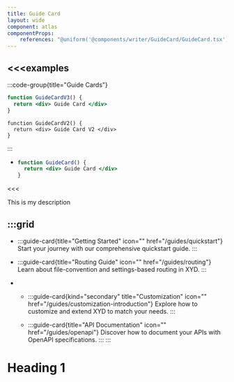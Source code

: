```yaml
---
title: Guide Card
layout: wide
component: atlas
componentProps:
    references: "@uniform('@components/writer/GuideCard/GuideCard.tsx')"
---
```


<<<examples
- 
  :::code-group{title="Guide Cards"}
  ```jsx Guide Card Example
  function GuideCardV3() {
    return <div> Guide Card </div>
  }
  ```

  ```tsx Card Group V2 Sample
  function GuideCardV2() {
    return <div> Guide Card V2 </div>
  }
  ``` 
  :::

- 
  ```jsx 
  function GuideCard() {
    return <div> Guide Card </div>
  }
  ``` 
<<<

This is my description

:::grid
- 
  - 
    :::guide-card{title="Getting Started" icon="<IconCode/>" href="/guides/quickstart"}
    Start your journey with our comprehensive quickstart guide.
    :::
    
  - 
    :::guide-card{title="Routing Guide" icon="<IconCode/>" href="/guides/routing"}
    Learn about file-convention and settings-based routing in XYD.
    :::

- 
  - 
    :::guide-card{kind="secondary" title="Customization" icon="<IconCode/>" href="/guides/customization-introduction"}
    Explore how to customize and extend XYD to match your needs.
    :::
    
  - 
    :::guide-card{title="API Documentation" icon="<IconCode/>" href="/guides/openapi"}
    Discover how to document your APIs with OpenAPI specifications.
    :::
:::

# Heading 1
